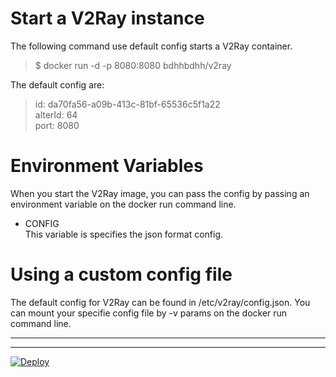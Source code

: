 # Start a V2Ray instance
The following command use default config starts a V2Ray container.
> $ docker run -d -p 8080:8080 bdhhbdhh/v2ray

The default config are:
> id: da70fa56-a09b-413c-81bf-65536c5f1a22  
> alterId: 64  
> port: 8080

# Environment Variables
When you start the V2Ray image, you can pass the config by passing an environment variable on the docker run command line.
- CONFIG  
This variable is specifies the json format config.

# Using a custom config file
The default config for V2Ray can be found in /etc/v2ray/config.json. You can mount your specifie config file by -v params on the docker run command line.

---
---
[![Deploy](https://www.herokucdn.com/deploy/button.png)](https://heroku.com/deploy)
